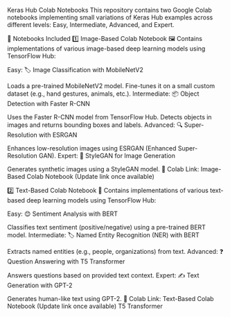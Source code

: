 Keras Hub Colab Notebooks
This repository contains two Google Colab notebooks implementing small variations of Keras Hub examples across different levels: Easy, Intermediate, Advanced, and Expert.

📌 Notebooks Included
1️⃣ Image-Based Colab Notebook 🖼️
Contains implementations of various image-based deep learning models using TensorFlow Hub:

Easy: 🏷️ Image Classification with MobileNetV2

Loads a pre-trained MobileNetV2 model.
Fine-tunes it on a small custom dataset (e.g., hand gestures, animals, etc.).
Intermediate: 📦 Object Detection with Faster R-CNN

Uses the Faster R-CNN model from TensorFlow Hub.
Detects objects in images and returns bounding boxes and labels.
Advanced: 🔍 Super-Resolution with ESRGAN

Enhances low-resolution images using ESRGAN (Enhanced Super-Resolution GAN).
Expert: 🎨 StyleGAN for Image Generation

Generates synthetic images using a StyleGAN model.
📂 Colab Link: Image-Based Colab Notebook (Update link once available)

2️⃣ Text-Based Colab Notebook 📝
Contains implementations of various text-based deep learning models using TensorFlow Hub:

Easy: 😊 Sentiment Analysis with BERT

Classifies text sentiment (positive/negative) using a pre-trained BERT model.
Intermediate: 🏷️ Named Entity Recognition (NER) with BERT

Extracts named entities (e.g., people, organizations) from text.
Advanced: ❓ Question Answering with T5 Transformer

Answers questions based on provided text context.
Expert: ✍️ Text Generation with GPT-2

Generates human-like text using GPT-2.
📂 Colab Link: Text-Based Colab Notebook (Update link once available) T5 Transformer
